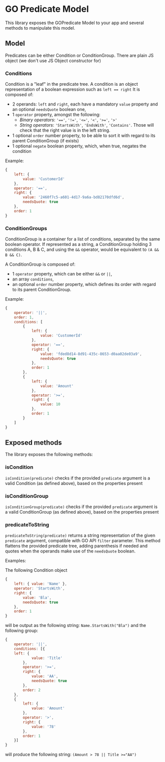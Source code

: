 # GO Predicate Model

This library exposes the GOPredicate Model to your app and several methods to manipulate this model.

## Model

Predicates can be either Condition or ConditionGroup. There are plain JS object (we don't use JS Object constructor for)

### Conditions

Condition is a "leaf" in the predicate tree. A condition is an object representation of a boolean expression such as `left == right`
It is composed of:

-   2 operands: `left` and `right`, each have a mandatory `value` property and an optional `needsQuote` boolean one,
-   1 `operator` property, amongst the following:
    -   _Binary operators_: `'=='`, `'!='`, `'<='`, `'<'`, `'>='`, `'>'`
    -   _String operators_: `'StartsWith'`, `'EndsWith'`, `'Contains'`. Those will check that the right value is in the left string.
-   1 optional `order` number property, to be able to sort it with regard to its parent ConditionGroup (if exists)
-   1 optional `negate` boolean property, which, when true, negates the condition

Example:

```javascript
{
    left: {
        value: 'CustomerId'
    },
    operator: '==',
    right: {
        value: '2460f7c5-a601-4d17-9a6a-bd82170dfd6d',
        needsQuote: true
    },
    order: 1
}
```

### ConditionGroups

ConditionGroup is a container for a list of conditions, separated by the same boolean operator.
If represented as a string, a ConditionGroup holding 3 conditions A, B & C, and using the `&&` operator, would be equivalent to `(A && B && C)`.

A ConditionGroup is composed of:

-   1 `operator` property, which can be either `&&` or `||`,
-   an array `conditions`,
-   an optional `order` number property, which defines its order with regard to its parent ConditionGroup.

Example:

```javascript
{
    operator: '||',
    order: 1,
    conditions: [
        {
            left: {
                value: 'CustomerId'
            },
            operator: '==',
            right: {
                value: 'fded8d14-8d91-435c-8653-d0aa02de03a9',
                needsQuote: true
            },
            order: 1
        },
        {
            left: {
                value: 'Amount'
            },
            operator: '>=',
            right: {
                value: 10
            },
            order: 1
        }
    ]
}
```

## Exposed methods

The library exposes the following methods:

### isCondition

`isCondition(predicate)` checks if the provided `predicate` argument is a valid Condition (as defined above), based on the properties present

### isConditionGroup

`isConditionGroup(predicate)` checks if the provided `predicate` argument is a valid ConditionGroup (as defined above), based on the properties present

### predicateToString

`predicateToString(predicate)` returns a string representation of the given `predicate` argument, compatible with GO API `filter` parameter.
This method flattens the provided predicate tree, adding parenthesis if needed and quotes when the operands make use of the `needsQuote` boolean.

Examples:

The following Condition object

```javascript
{
    left: { value: 'Name' },
    operator: 'StartsWith',
    right: {
        value: 'Bla',
        needsQuote: true
    },
    order: 1
}
```

will be output as the following string: `Name.StartsWith("Bla")` and the following group:

```javascript
{
    operator: '||',
    conditions: [{
    left: {
            value: 'Title'
        },
        operator: '>=',
        right: {
            value: 'AA',
            needsQuote: true
        },
        order: 2
    },
    {
        left: {
            value: 'Amount'
        },
        operator: '>',
        right: {
            value: '78'
        },
        order: 1
    }]
}
```

will produce the following string: `(Amount > 78 || Title >="AA")`
